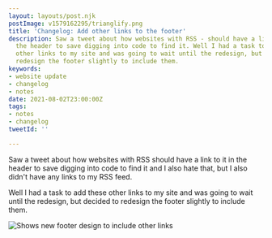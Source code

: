 ```yaml
---
layout: layouts/post.njk
postImage: v1579162295/trianglify.png
title: 'Changelog: Add other links to the footer'
description: Saw a tweet about how websites with RSS - should have a link to it in
  the header to save digging into code to find it. Well I had a task to add these
  other links to my site and was going to wait until the redesign, but decided to
  redesign the footer slightly to include them.
keywords:
- website update
- changelog
- notes
date: 2021-08-02T23:00:00Z
tags:
- notes
- changelog
tweetId: ''

---
```

Saw a tweet about how websites with RSS should have a link to it in the header to save digging into code to find it and I also hate that, but I also didn't have any links to my RSS feed.

Well I had a task to add these other links to my site and was going to wait until the redesign, but decided to redesign the footer slightly to include them.

![Shows new footer design to include other links](https://res.cloudinary.com/juanfernandes/image/upload/v1627985692/footer-links.png)
